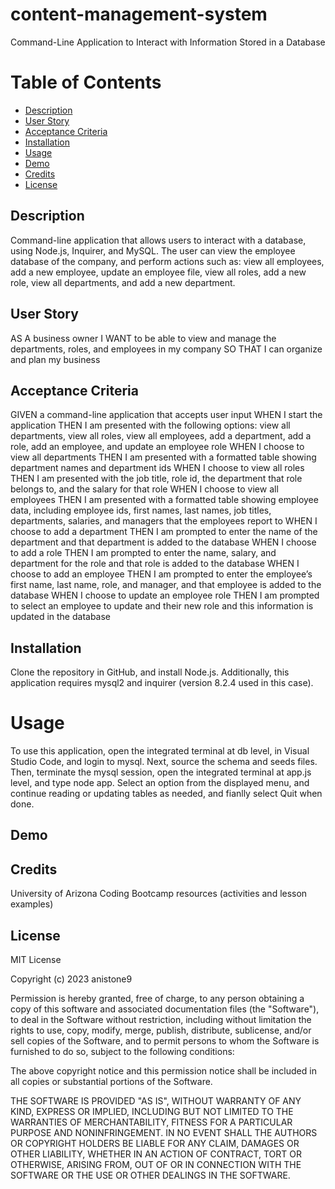 # content-management-system
Command-Line Application to Interact with Information Stored in a Database   

# Table of Contents 
- [Description](#description)     
- [User Story](#userstory)  
- [Acceptance Criteria](#acceptancecriteria)      
- [Installation](#installation)   
- [Usage](#usage)   
- [Demo](#demo)   
- [Credits](#credits)    
- [License](#license)   

## Description   
Command-line application that allows users to interact with a database, using Node.js, Inquirer, and MySQL. The user can view the employee database of the company, and perform actions such as: view all employees, add a new employee, update an employee file, view all roles, add a new role, view all departments, and add a new department.  

## User Story   

AS A business owner
I WANT to be able to view and manage the departments, roles, and employees in my company
SO THAT I can organize and plan my business   

## Acceptance Criteria   

GIVEN a command-line application that accepts user input
WHEN I start the application
THEN I am presented with the following options: view all departments, view all roles, view all employees, add a department, add a role, add an employee, and update an employee role
WHEN I choose to view all departments
THEN I am presented with a formatted table showing department names and department ids
WHEN I choose to view all roles
THEN I am presented with the job title, role id, the department that role belongs to, and the salary for that role
WHEN I choose to view all employees
THEN I am presented with a formatted table showing employee data, including employee ids, first names, last names, job titles, departments, salaries, and managers that the employees report to
WHEN I choose to add a department
THEN I am prompted to enter the name of the department and that department is added to the database
WHEN I choose to add a role
THEN I am prompted to enter the name, salary, and department for the role and that role is added to the database
WHEN I choose to add an employee
THEN I am prompted to enter the employee’s first name, last name, role, and manager, and that employee is added to the database
WHEN I choose to update an employee role
THEN I am prompted to select an employee to update and their new role and this information is updated in the database           

## Installation   
Clone the repository in GitHub, and install Node.js. Additionally, this application requires mysql2 and inquirer (version 8.2.4 used in this case).      

# Usage    
To use this application, open the integrated terminal at db level, in Visual Studio Code, and login to mysql. Next, source the schema and seeds files.  Then, terminate the mysql session, open the integrated terminal at app.js level, and type node app. Select an option from the displayed menu, and continue reading or updating tables as needed, and fianlly select Quit when done.   

## Demo   

## Credits   
University of Arizona Coding Bootcamp resources (activities and lesson examples) 

## License  

MIT License

Copyright (c) 2023 anistone9

Permission is hereby granted, free of charge, to any person obtaining a copy
of this software and associated documentation files (the "Software"), to deal
in the Software without restriction, including without limitation the rights
to use, copy, modify, merge, publish, distribute, sublicense, and/or sell
copies of the Software, and to permit persons to whom the Software is
furnished to do so, subject to the following conditions:

The above copyright notice and this permission notice shall be included in all
copies or substantial portions of the Software.

THE SOFTWARE IS PROVIDED "AS IS", WITHOUT WARRANTY OF ANY KIND, EXPRESS OR
IMPLIED, INCLUDING BUT NOT LIMITED TO THE WARRANTIES OF MERCHANTABILITY,
FITNESS FOR A PARTICULAR PURPOSE AND NONINFRINGEMENT. IN NO EVENT SHALL THE
AUTHORS OR COPYRIGHT HOLDERS BE LIABLE FOR ANY CLAIM, DAMAGES OR OTHER
LIABILITY, WHETHER IN AN ACTION OF CONTRACT, TORT OR OTHERWISE, ARISING FROM,
OUT OF OR IN CONNECTION WITH THE SOFTWARE OR THE USE OR OTHER DEALINGS IN THE
SOFTWARE.  
